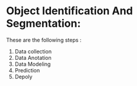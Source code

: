 # Object Identification And Segmentation:

These are the following steps :

1. Data collection
2. Data Anotation
3. Data Modeling
4. Prediction
5. Depoly
